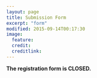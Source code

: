 ```yaml
---
layout: page
title: Submission Form
excerpt: "form"
modified: 2015-09-14T00:17:30
image:
  feature: 
  credit: 
  creditlink: 
---
```


**The registration form is CLOSED.**
